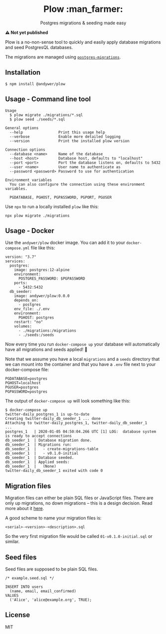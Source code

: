 <h1 align="center">Plow :man_farmer:</h1>
<p align="center">Postgres migrations & seeding made easy</p>

**⚠️ Not yet published**

Plow is a no-non-sense tool to quickly and easily apply database migrations and seed PostgresQL databases.

The migrations are managed using [`postgres-migrations`](https://www.npmjs.com/package/postgres-migrations).

## Installation

```
$ npm install @andywer/plow
```

## Usage - Command line tool

```
Usage
  $ plow migrate ./migrations/*.sql
  $ plow seed ./seeds/*.sql

General options
  --help                Print this usage help
  --verbose             Enable more detailed logging
  --version             Print the installed plow version

Connection options
  --database <name>     Name of the database
  --host <host>         Database host, defaults to "localhost"
  --port <port>         Port the database listens on, defaults to 5432
  --user <name>         User name to authenticate as
  --password <password> Password to use for authentication

Environment variables
  You can also configure the connection using these environment variables.

  PGDATABASE, PGHOST, PGPASSWORD, PGPORT, PGUSER
```

Use `npx` to run a locally installed `plow` like this:

```
npx plow migrate ./migrations
```

## Usage - Docker

Use the `andywer/plow` docker image. You can add it to your `docker-compose.yml` file like this:

```
version: "3.7"
services:
  postgres:
    image: postgres:12-alpine
    environment:
      POSTGRES_PASSWORD: $PGPASSWORD
    ports:
      - 5432:5432
  db_seeder:
    image: andywer/plow:0.0.0
    depends_on:
      - postgres
    env_file: ./.env
    environment:
      PGHOST: postgres
    restart: "no"
    volumes:
      - ./migrations:/migrations
      - ./seeds:/seeds
```

Now every time you run `docker-compose up` your database will automatically have all migrations and seeds applied! :rocket:

Note that we assume you have a local `migrations` and a `seeds` directory that we can mount into the container and that you have a `.env` file next to your docker-compose file:

```
PGDATABASE=postgres
PGHOST=localhost
PGUSER=postgres
PGPASSWORD=postgres
```

The output of `docker-compose up` will look something like this:

```
$ docker-compose up
twitter-daily_postgres_1 is up-to-date
Creating twitter-daily_db_seeder_1 ... done
Attaching to twitter-daily_postgres_1, twitter-daily_db_seeder_1
...
postgres_1   | 2020-01-05 04:50:04.266 UTC [1] LOG:  database system is ready to accept connections
db_seeder_1  | Database migration done.
db_seeder_1  | Migrations run:
db_seeder_1  |   - create-migrations-table
db_seeder_1  |   - v0.1.0-initial
db_seeder_1  | Database seeded.
db_seeder_1  | Applied seeds:
db_seeder_1  |   (None)
twitter-daily_db_seeder_1 exited with code 0
```

## Migration files

Migration files can either be plain SQL files or JavaScript files. There are only up migrations, no down migrations – this is a design decision. Read more about it [here](https://www.npmjs.com/package/postgres-migrations).

A good scheme to name your migration files is:

```
<serial>-<version>-<description>.sql
```

So the very first migration file would be called `01-v0.1.0-initial.sql` or similar.

## Seed files

Seed files are supposed to be plain SQL files.

```
/* example.seed.sql */

INSERT INTO users
  (name, email, email_confirmed)
VALUES
  ('Alice', 'alice@example.org', TRUE);
```

## License

MIT
